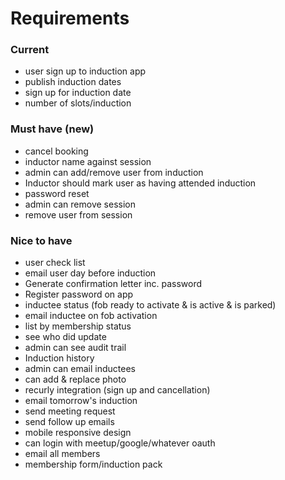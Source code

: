 # Requirements

### Current
- user sign up to induction app
- publish induction dates
- sign up for induction date
- number of slots/induction

### Must have (new)
- cancel booking
- inductor name against session
- admin can add/remove user from induction
- Inductor should mark user as having attended induction
- password reset
- admin can remove session
- remove user from session


### Nice to have
- user check list
- email user day before induction
- Generate confirmation letter inc. password
- Register password on app
- inductee status (fob ready to activate & is active & is parked)
- email inductee on fob activation
- list by membership status
- see who did update
- admin can see audit trail
- Induction history
- admin can email inductees
- can add & replace photo
- recurly integration (sign up and cancellation)
- email tomorrow's induction
- send meeting request
- send follow up emails
- mobile responsive design
- can login with meetup/google/whatever oauth
- email all members
- membership form/induction pack
